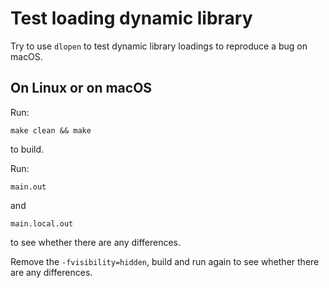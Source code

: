 # Test loading dynamic library

Try to use `dlopen` to test dynamic library loadings to reproduce a bug on macOS.

## On Linux or on macOS

Run:

```
make clean && make
```

to build.

Run:

```
main.out
```

and

```
main.local.out
```

to see whether there are any differences.

Remove the `-fvisibility=hidden`, build and run again to see whether there are any differences.
